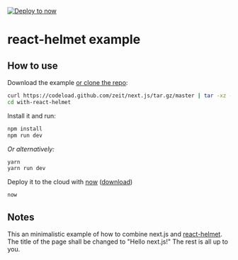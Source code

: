 [![Deploy to now](https://deploy.now.sh/static/button.svg)](https://deploy.now.sh/?repo=https://github.com/zeit/next.js/tree/master/examples/with-react-helmet)

# react-helmet example

## How to use

Download the example [or clone the repo](https://github.com/zeit/next.js):

```bash
curl https://codeload.github.com/zeit/next.js/tar.gz/master | tar -xz --strip=2 next.js-master/examples/with-react-helmet
cd with-react-helmet
```

Install it and run:

```bash
npm install
npm run dev
```
_Or alternatively:_
```bash
yarn
yarn run dev
```


Deploy it to the cloud with [now](https://zeit.co/now) ([download](https://zeit.co/download))

```bash
now
```
## Notes
This an minimalistic example of how to combine next.js and [react-helmet](https://github.com/nfl/react-helmet).
The title of the page shall be changed to "Hello next.js!"
The rest is all up to you.
